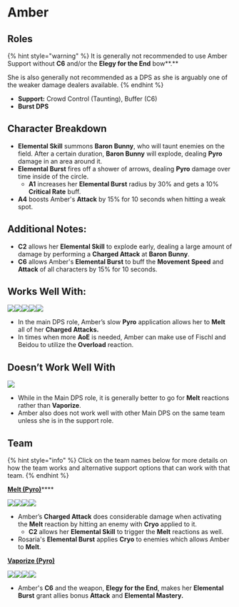 # Amber

## Roles

{% hint style="warning" %}
It is generally not recommended to use Amber Support without **C6** and/or the **Elegy for the End** bow**.**

She is also generally not recommended as a DPS as she is arguably one of the weaker damage dealers available.
{% endhint %}

* **Support:** Crowd Control (Taunting), Buffer (C6)
* **Burst DPS**

## Character Breakdown

* **Elemental Skill** summons **Baron Bunny**, who will taunt enemies on the field. After a certain duration, **Baron Bunny** will explode, dealing **Pyro** damage in an area around it.
* **Elemental Burst** fires off a shower of arrows, dealing **Pyro** damage over time inside of the circle.
  * **A1** increases her **Elemental Burst** radius by 30% and gets a 10% **Critical Rate** buff.
* **A4** boosts Amber's **Attack** by 15% for 10 seconds when hitting a weak spot.

## Additional Notes:

* **C2** allows her **Elemental Skill** to explode early, dealing a large amount of damage by performing a **Charged Attack** at **Baron Bunny**.
* **C6** allows Amber's **Elemental Burst** to buff the **Movement Speed** and **Attack** of all characters by 15% for 10 seconds.

## Works Well With:

![](../../.gitbook/assets/Element\_Anemo.webp)![](../../.gitbook/assets/Element\_Cryo.webp)![](../../.gitbook/assets/Element\_Electro.webp)![](../../.gitbook/assets/Element\_Pyro.webp)![](../../.gitbook/assets/Element\_Geo.webp)

* In the main DPS role, Amber’s slow **Pyro** application allows her to **Melt** all of her **Charged Attacks.**
* In times when more **AoE** is needed, Amber can make use of Fischl and Beidou to utilize the **Overload** reaction.

## Doesn’t Work Well With

![](../../.gitbook/assets/Element\_Hydro.webp)

* While in the Main DPS role, it is generally better to go for **Melt** reactions rather than **Vaporize**.
* Amber also does not work well with other Main DPS on the same team unless she is in the support role.

## Team

{% hint style="info" %}
Click on the team names below for more details on how the team works and alternative support options that can work with that team.
{% endhint %}

[**Melt (Pyro)**](../../teams/melt.md)****

![](../../.gitbook/assets/UI\_AvatarIcon\_Amber.png)![](../../.gitbook/assets/UI\_AvatarIcon\_Rosaria.png)![](../../.gitbook/assets/UI\_AvatarIcon\_Zhongli.png)![](../../.gitbook/assets/UI\_AvatarIcon\_Bennett.png)

* Amber’s **Charged Attack** does considerable damage when activating the **Melt** reaction by hitting an enemy with **Cryo** applied to it.
  * **C2** allows her **Elemental Skill** to trigger the **Melt** reactions as well.
* Rosaria's **Elemental Burst** applies **Cryo** to enemies which allows Amber to **Melt**.

****[**Vaporize (Pyro)**](../../teams/reverse-vaporize.md)****

![](../../.gitbook/assets/UI\_AvatarIcon\_Hutao.png)![](../../.gitbook/assets/UI\_AvatarIcon\_Xingqiu.png)![](../../.gitbook/assets/UI\_AvatarIcon\_Sucrose.png)![](../../.gitbook/assets/UI\_AvatarIcon\_Amber.png)

* Amber's **C6** and the weapon, **Elegy for the End**, makes her **Elemental Burst** grant allies bonus **Attack** and **Elemental Mastery.**
